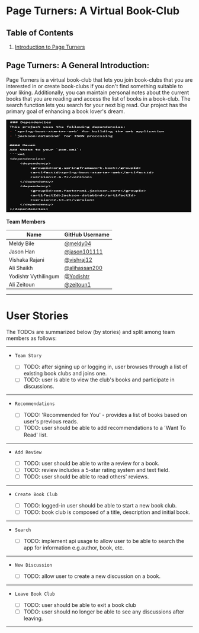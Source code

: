 # Page Turners: A Virtual Book-Club

## Table of Contents

1. [Introduction to Page Turners](#page-turners-a-general-introduction)

## Page Turners: A General Introduction:
Page Turners is a virtual book-club that lets you join book-clubs that you are interested in or create book-clubs if you 
don't find something suitable to your liking. Additionally, you can maintain personal notes about the current books that
you are reading and access the list of books in a book-club. The search function lets you search for your next big read.
Our project has the primary goal of enhancing a book lover's dream.


<img height="250" src="images/dependencies.jpeg" width="500"/>

**Team Members**

| Name                 | GitHub Username                                  |
|----------------------|--------------------------------------------------|
| Meldy Bile           | [@meldy04](https://github.com/meldy04)           |
| Jason Han            | [@jason101111](https://github.com/jason101111)   |
| Vishaka Rajani       | [@vishraj12](https://github.com/vishraj12)       |
| Ali Shaikh           | [@alihassan200](https://github.com/alihassan200) |
| Yodishtr Vythilingum | [@Yodishtr](https://github.com/Yodishtr)         |
| Ali Zeitoun          | [@zeitoun1](https://github.com/zeitoun1)         |

* * *

# User Stories
The TODOs are summarized below (by stories) and split among team members as follows:

* * *

- `Team Story`

    - [ ] TODO: after signing up or logging in, user browses through a list of existing book clubs and joins one.
    - [ ] TODO: user is able to view the club's books and participate in discussions.

* * *

- `Recommendations`

    - [ ] TODO: 'Recommended for You' - provides a list of books based on user's previous reads.
    - [ ] TODO: user should be able to add recommendations to a 'Want To Read' list.

* * *

- `Add Review`

    - [ ] TODO: user should be able to write a review for a book.
    - [ ] TODO: review includes a 5-star rating system and text field.
    - [ ] TODO: user should be able to read others' reviews.

* * *

- `Create Book Club`

    - [ ] TODO: logged-in user should be able to start a new book club.
    - [ ] TODO: book club is composed of a title, description and initial book.

* * *

- `Search`

    - [ ] TODO: implement api usage to allow user to be able to search the app for information e.g.author, book, etc.

* * *

- `New Discussion`

    - [ ] TODO: allow user to create a new discussion on a book.

* * *

- `Leave Book Club`

    - [ ] TODO: user should be able to exit a book club
    - [ ] TODO: user should no longer be able to see any discussions after leaving.

* * *